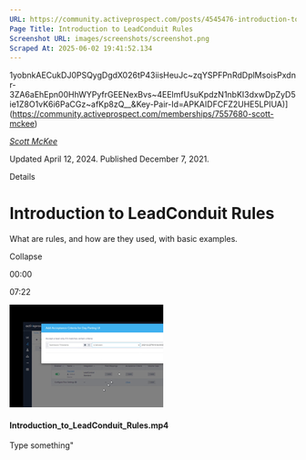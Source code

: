 ```yaml
---
URL: https://community.activeprospect.com/posts/4545476-introduction-to-leadconduit-rules
Page Title: Introduction to LeadConduit Rules
Screenshot URL: images/screenshots/screenshot.png
Scraped At: 2025-06-02 19:41:52.134
---
```

1yobnkAECukDJ0PSQygDgdX026tP43iisHeuJc~zqYSPFPnRdDplMsoisPxdnr-3ZA6aEhEpn00HhWYPyfrGEENexBvs~4EElmfUsuKpdzN1nbKI3dxwDpZyD5ie1Z8O1vK6i6PaCGz~afKp8zQ__&Key-Pair-Id=APKAIDFCFZ2UHE5LPIUA)](https://community.activeprospect.com/memberships/7557680-scott-mckee)

[_Scott McKee_](https://community.activeprospect.com/memberships/7557680-scott-mckee)

Updated April 12, 2024. Published December 7, 2021.

Details

# Introduction to LeadConduit Rules

What are rules, and how are they used, with basic examples.

Collapse

00:00

07:22

![](images/image-1.png)

#### Introduction\_to\_LeadConduit\_Rules.mp4

Type something"
